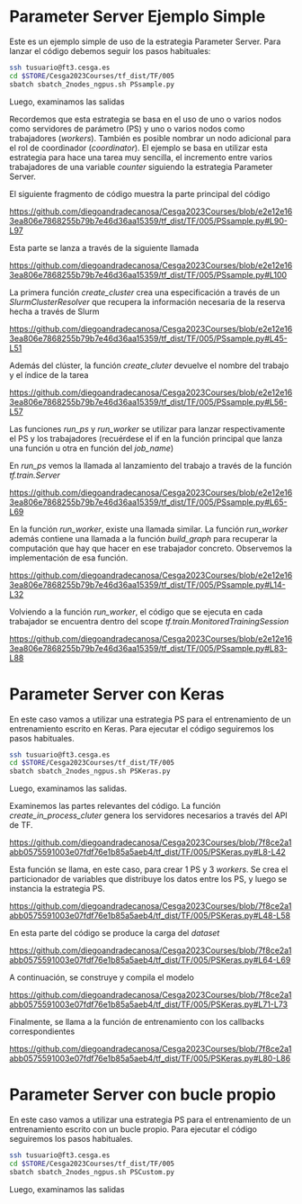 # Parameter Server Ejemplo Simple

Este es un ejemplo simple de uso de la estrategia Parameter Server. Para lanzar el código debemos seguir los pasos habituales:

```bash
ssh tusuario@ft3.cesga.es
cd $STORE/Cesga2023Courses/tf_dist/TF/005
sbatch sbatch_2nodes_ngpus.sh PSsample.py
```

Luego, examinamos las salidas

Recordemos que esta estrategia se 
basa en el uso de uno o varios nodos como servidores de parámetro (PS) y uno o varios nodos como trabajadores
(*workers*). También es posible nombrar un nodo adicional para el rol de coordinador (*coordinator*). El ejemplo se basa en utilizar
esta estrategia para hace una tarea muy sencilla, el incremento entre varios trabajadores de una variable *counter* siguiendo la estrategia Parameter Server.

El siguiente fragmento de código muestra la parte principal del código

https://github.com/diegoandradecanosa/Cesga2023Courses/blob/e2e12e163ea806e7868255b79b7e46d36aa15359/tf_dist/TF/005/PSsample.py#L90-L97

Esta parte se lanza a través de la siguiente llamada

https://github.com/diegoandradecanosa/Cesga2023Courses/blob/e2e12e163ea806e7868255b79b7e46d36aa15359/tf_dist/TF/005/PSsample.py#L100

La primera función *create_cluster* crea una especificación a través de un *SlurmClusterResolver* que recupera la información necesaria de la
reserva hecha a través de Slurm

https://github.com/diegoandradecanosa/Cesga2023Courses/blob/e2e12e163ea806e7868255b79b7e46d36aa15359/tf_dist/TF/005/PSsample.py#L45-L51

Además del clúster, la función *create_cluter* devuelve el nombre del trabajo y el índice de la tarea

https://github.com/diegoandradecanosa/Cesga2023Courses/blob/e2e12e163ea806e7868255b79b7e46d36aa15359/tf_dist/TF/005/PSsample.py#L56-L57

Las funciones *run_ps* y *run_worker* se utilizar para lanzar respectivamente el PS y los trabajadores (recuérdese el if en la función principal que lanza una función u otra en función del *job_name*)

En *run_ps* vemos la llamada al lanzamiento del trabajo a través de la función *tf.train.Server*

https://github.com/diegoandradecanosa/Cesga2023Courses/blob/e2e12e163ea806e7868255b79b7e46d36aa15359/tf_dist/TF/005/PSsample.py#L65-L69


En la función *run_worker*, existe una llamada similar. La función *run_worker* además contiene 
una llamada a la función *build_graph* para recuperar la computación que hay que hacer en ese trabajador concreto. Observemos la implementación de esa función.

https://github.com/diegoandradecanosa/Cesga2023Courses/blob/e2e12e163ea806e7868255b79b7e46d36aa15359/tf_dist/TF/005/PSsample.py#L14-L32

Volviendo a la función *run_worker*, el código que se ejecuta en cada trabajador se encuentra dentro del scope *tf.train.MonitoredTrainingSession*

https://github.com/diegoandradecanosa/Cesga2023Courses/blob/e2e12e163ea806e7868255b79b7e46d36aa15359/tf_dist/TF/005/PSsample.py#L83-L88


# Parameter Server con Keras

En este caso vamos a utilizar una estrategia PS para el entrenamiento de un entrenamiento escrito en Keras. Para ejecutar el código seguiremos los pasos habituales.

```bash
ssh tusuario@ft3.cesga.es
cd $STORE/Cesga2023Courses/tf_dist/TF/005
sbatch sbatch_2nodes_ngpus.sh PSKeras.py
```

Luego, examinamos las salidas.

Examinemos las partes relevantes del código. La función *create_in_process_cluter* genera los servidores necesarios a través del API de TF.

https://github.com/diegoandradecanosa/Cesga2023Courses/blob/7f8ce2a1abb0575591003e07fdf76e1b85a5aeb4/tf_dist/TF/005/PSKeras.py#L8-L42


Esta función se llama, en este caso, para crear 1 PS y 3 *workers*. Se crea el particionador de variables que distribuye los datos entre los PS, y luego se instancia
la estrategia PS.

https://github.com/diegoandradecanosa/Cesga2023Courses/blob/7f8ce2a1abb0575591003e07fdf76e1b85a5aeb4/tf_dist/TF/005/PSKeras.py#L48-L58

En esta parte del código se produce la carga del *dataset*

https://github.com/diegoandradecanosa/Cesga2023Courses/blob/7f8ce2a1abb0575591003e07fdf76e1b85a5aeb4/tf_dist/TF/005/PSKeras.py#L64-L69

A continuación, se construye y compila el modelo

https://github.com/diegoandradecanosa/Cesga2023Courses/blob/7f8ce2a1abb0575591003e07fdf76e1b85a5aeb4/tf_dist/TF/005/PSKeras.py#L71-L73

Finalmente, se llama a la función de entrenamiento con los callbacks correspondientes

https://github.com/diegoandradecanosa/Cesga2023Courses/blob/7f8ce2a1abb0575591003e07fdf76e1b85a5aeb4/tf_dist/TF/005/PSKeras.py#L80-L86

# Parameter Server con bucle propio

En este caso vamos a utilizar una estrategia PS para el entrenamiento de un entrenamiento escrito con un bucle propio. Para ejecutar el código seguiremos los pasos habituales.

```bash
ssh tusuario@ft3.cesga.es
cd $STORE/Cesga2023Courses/tf_dist/TF/005
sbatch sbatch_2nodes_ngpus.sh PSCustom.py
```

Luego, examinamos las salidas
